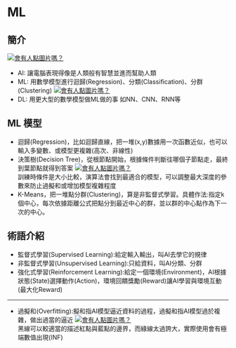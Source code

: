 # ML
## 簡介
<a href="https://youtu.be/dQw4w9WgXcQ"><img src="https://ithelp.ithome.com.tw/upload/images/20181015/20112540OrwLllgNdy.png" title="會有人點圖片嗎？"/></a>  
* AI: 讓電腦表現得像是人類般有智慧並進而幫助人類
* ML: 用數學模型進行迴歸(Regression)、分類(Classification)、分群(Clustering)
<a href="https://youtu.be/dQw4w9WgXcQ"><img src="https://i.imgur.com/FaJAnOp.png" title="會有人點圖片嗎？"/></a>  
* DL: 用更大型的數學模型做ML做的事
如NN、CNN、RNN等

## ML 模型
* 迴歸(Regression)，比如迴歸直線，把一堆(x,y)數據用一次函數近似，也可以輸入多變數、或模型更複雜(高次、非線性)
* 決策樹(Decision Tree)，從根節點開始，根據條件判斷往哪個子節點走，最終到葉節點就得到答案
<a href="https://youtu.be/dQw4w9WgXcQ"><img src="https://miro.medium.com/max/700/1*L9AcBn8WmWN44s-NQiDbOQ.png" title="會有人點圖片嗎？"/></a>  
訓練時條件是大小比較，演算法會找到最適合的模型，可以調整最大深度的參數來防止過擬和或增加模型複雜程度
* K-Means，把一堆點分群(Clustering)，算是非監督式學習。具體作法:指定k個中心，每次依據距離公式把點分到最近中心的群，並以群的中心點作為下一次的中心。

## 術語介紹
* 監督式學習(Supervised Learning):給定輸入輸出，叫AI去學它的規律
* 非監督式學習(Unsupervised Learning):只給資料，叫AI分類、分群
* 強化式學習(Reinforcement Learning):給定一個環境(Environment)，AI根據狀態(State)選擇動作(Action)，環境回饋獎勵(Reward)讓AI學習與環境互動(最大化Reward)

---

* 過擬和(Overfitting):擬和指AI模型逼近資料的過程，過擬和指AI模型過於複雜，做出過當的逼近
<a href="https://youtu.be/dQw4w9WgXcQ"><img src="https://upload.wikimedia.org/wikipedia/commons/thumb/1/19/Overfitting.svg/1200px-Overfitting.svg.png" title="會有人點圖片嗎？"/></a>  
黑線可以較適當的描述紅點與藍點的邊界，而綠線太過誇大，實際使用會有極端數值出現(INF)

